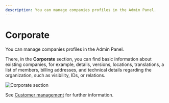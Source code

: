```yaml
---
description: You can manage companies profiles in the Admin Panel.
---
```


# Corporate

You can manage companies profiles in the Admin Panel.

There, in the **Corporate** section, you can find basic information about existing companies, for example, details, versions, locations, translations, a list of members, billing addresses, and technical details regarding the organization, such as visibility, IDs, or relations.

![Corporate section](admin_panel_corporate.png "Corporate section")

See [Customer management](https://doc.ibexa.co/projects/userguide/en/latest/customer_management/manage_customers/) for further information.